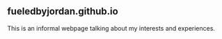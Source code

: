 ## fueledbyjordan.github.io
This is an informal webpage talking about my interests and experiences.
